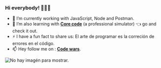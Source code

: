 ### Hi everybody! 👋👨‍💻

- 🔭 I’m currently working with JavaScript, Node and Postman.
- 🌱 I’m also learning with [**Core code**](https://www.core-code.io/) (a professional simulator) 👈 go and check it out.
- ⚡ I have a fun fact to share us: El arte de programar es la correción de errores en el código.
- 📫 Hey follow me on : [**Code wars**](https://www.codewars.com/users/AlbertoProgra). 

![No hay imagén para mostrar.](https://raw.githubusercontent.com/AlbertoProgra/AlbertoProgra/main/imagenV2.jpg)
